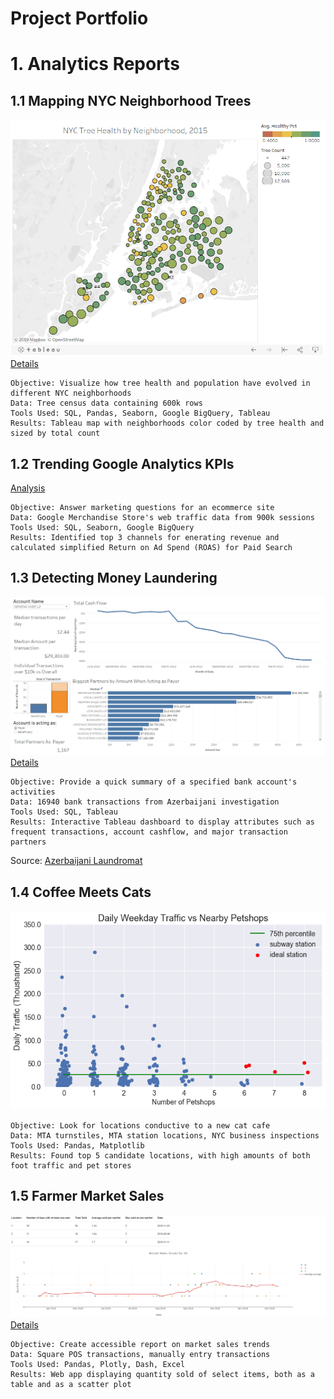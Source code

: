 # Project Portfolio

# 1. Analytics Reports

## 1.1 Mapping NYC Neighborhood Trees
![tree_map](./img/tree_map.png)
[Details](https://www.kaggle.com/douglasl/nyc-trees)
    
    Objective: Visualize how tree health and population have evolved in different NYC neighborhoods
    Data: Tree census data containing 600k rows 
    Tools Used: SQL, Pandas, Seaborn, Google BigQuery, Tableau
    Results: Tableau map with neighborhoods color coded by tree health and sized by total count 


## 1.2 Trending Google Analytics KPIs
[Analysis](https://www.kaggle.com/douglasl/ga-bigquery-ecommerce-analysis-2)

    Objective: Answer marketing questions for an ecommerce site 
    Data: Google Merchandise Store's web traffic data from 900k sessions  
    Tools Used: SQL, Seaborn, Google BigQuery
    Results: Identified top 3 channels for enerating revenue and calculated simplified Return on Ad Spend (ROAS) for Paid Search


## 1.3 Detecting Money Laundering 

![aml_dashboard](./img/az_dashboard.png)
[Details](https://public.tableau.com/views/AzerbaijaniLaundromatDashboardsWIP_15614256807360/AccountInfo?:embed=y&:display_count=yes&:origin=viz_share_link)

    Objective: Provide a quick summary of a specified bank account's activities
    Data: 16940 bank transactions from Azerbaijani investigation
    Tools Used: SQL, Tableau
    Results: Interactive Tableau dashboard to display attributes such as frequent transactions, account cashflow, and major transaction partners
Source: [Azerbaijani Laundromat](https://www.occrp.org/en/azerbaijanilaundromat/)

## 1.4 Coffee Meets Cats
[![pet_subway](./img/pet_subway_scatter.png)](https://github.com/Douglas-L/coffee_meets_cats)

    Objective: Look for locations conductive to a new cat cafe 
    Data: MTA turnstiles, MTA station locations, NYC business inspections
    Tools Used: Pandas, Matplotlib
    Results: Found top 5 candidate locations, with high amounts of both foot traffic and pet stores

## 1.5 Farmer Market Sales
![market_sales](./img/market_sales.png)
[Details](https://github.com/Douglas-L/market_sales)

    Objective: Create accessible report on market sales trends 
    Data: Square POS transactions, manually entry transactions
    Tools Used: Pandas, Plotly, Dash, Excel
    Results: Web app displaying quantity sold of select items, both as a table and as a scatter plot 

<!-- ## 1.6 Instacart Market Basket Analysis
    Objective: 
    Data: 
    Tools Used: 
    Results: 

# 2. Natural Language Processing 

## 2.1 [Project Owl] Parsing Emergency Help Requests
    Objective: 
    Data: 
    Tools Used: 
    Results: 

## 2.2 Recommending Journal Articles 
    Objective: 
    Data: 28k scraped journal abstracts 
    Tools Used: Scrapy, Pandas, SK-learn, Tableau
    Results: 

## 2.3 Classfiying Insincere Questions 
    Objective: 
    Data: 
    Tools Used: 
    Results: 

## 2.4 Unbiasing Toxic Comments 
    Objective: 
    Data: 
    Tools Used: 
    Results: 

# 3. Machine Learning 

## 3.1 Predicting Wildfire Size
    Objective: 
    Data: 
    Tools Used: 
    Results: 

## 3.2 Pasture Snap
    Objective: 
    Data: 
    Tools Used: 
    Results:  -->